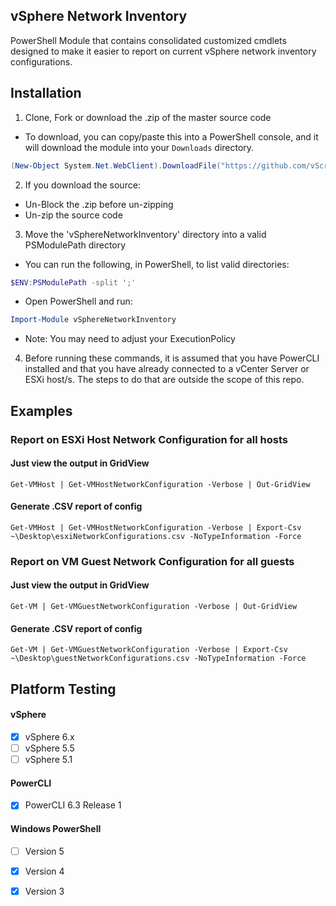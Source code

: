 ## vSphere Network Inventory
PowerShell Module that contains consolidated customized cmdlets designed to make it easier to report on current vSphere network inventory configurations.


## Installation

1. Clone, Fork or download the .zip of the master source code
  * To download, you can copy/paste this into a PowerShell console, and it will download the module into your ``Downloads`` directory.
  ```powershell
(New-Object System.Net.WebClient).DownloadFile("https://github.com/vScripter/vSphereNetworkInventory/archive/master.zip","$ENV:USERPROFILE\Downloads\vSphereNetworkInventory.zip")
```

2. If you download the source:
  * Un-Block the .zip before un-zipping
  * Un-zip the source code

3. Move the 'vSphereNetworkInventory' directory into a valid PSModulePath directory
  * You can run the following, in PowerShell, to list valid directories:
  ```powershell
  $ENV:PSModulePath -split ';'
  ```
  * Open PowerShell and run:
  ```powershell
  Import-Module vSphereNetworkInventory
  ```
  * Note: You may need to adjust your ExecutionPolicy
  
4. Before running these commands, it is assumed that you have PowerCLI installed and that you have already connected to a vCenter Server or ESXi host/s. The steps to do that are outside the scope of this repo. 
  

## Examples

### Report on ESXi Host Network Configuration for all hosts
#### Just view the output in GridView

```
Get-VMHost | Get-VMHostNetworkConfiguration -Verbose | Out-GridView
```

#### Generate .CSV report of config

```
Get-VMHost | Get-VMHostNetworkConfiguration -Verbose | Export-Csv ~\Desktop\esxiNetworkConfigurations.csv -NoTypeInformation -Force
```

### Report on VM Guest Network Configuration for all guests
#### Just view the output in GridView

```
Get-VM | Get-VMGuestNetworkConfiguration -Verbose | Out-GridView
```

#### Generate .CSV report of config

```
Get-VM | Get-VMGuestNetworkConfiguration -Verbose | Export-Csv ~\Desktop\guestNetworkConfigurations.csv -NoTypeInformation -Force
```


## Platform Testing

#### vSphere
- [x] vSphere 6.x
- [ ] vSphere 5.5
- [ ] vSphere 5.1

#### PowerCLI
- [x] PowerCLI 6.3 Release 1

#### Windows PowerShell
- [ ] Version 5
- [x] Version 4
- [x] Version 3

 
